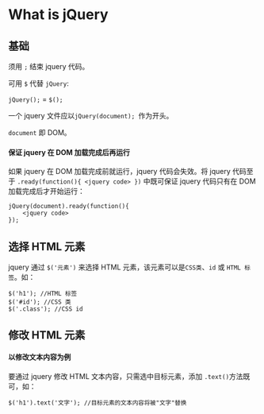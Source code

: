 # What is jQuery

## 基础

须用 `;` 结束 jquery 代码。

可用 `$` 代替 `jQuery`:

`jQuery();` = `$();` 

一个 jquery 文件应以`jQuery(document); `作为开头。

`document` 即 DOM。

#### 保证 jquery 在 DOM 加载完成后再运行

如果 jquery 在 DOM 加载完成前就运行，jquery 代码会失效。将 jquery 代码至于 `.ready(function(){ <jquery code> })` 中既可保证 jquery 代码只有在 DOM 加载完成后才开始运行：

```
jQuery(document).ready(function(){
    <jquery code>
});
```

## 选择 HTML 元素

jquery 通过 `$('元素')` 来选择 HTML 元素，该元素可以是`CSS类`、`id` 或 `HTML 标签`。如：

```
$('h1'); //HTML 标签
$('#id'); //CSS 类
$('.class'); //CSS id
```
## 修改 HTML 元素

#### 以修改文本内容为例

要通过 jquery 修改 HTML 文本内容，只需选中目标元素，添加 `.text()`方法既可，如：

```
$('h1').text('文字'); //目标元素的文本内容将被"文字"替换
```
